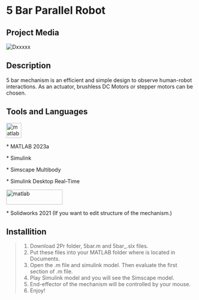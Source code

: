 # 5 Bar Parallel Robot

## Project Media
![Dxxxxx](https://github.com/omerfaruktekin13/5-Bar-Parallel-Robot/blob/main/media/5bargif.gif "Deneme ")

## Description
5 bar mechanism is an efficient and simple design to observe human-robot interactions. As an actuator, brushless DC Motors or stepper motors can be chosen. 
## Tools and Languages
<a href="https://www.mathworks.com/" target="_blank" rel="noreferrer"> <img src="https://upload.wikimedia.org/wikipedia/commons/2/21/Matlab_Logo.png" alt="matlab" width="40" height="40"/> </a>
<p> * MATLAB 2023a </p>
<p> * Simulink </p>
<p> * Simscape Multibody </p>
<p> * Simulink Desktop Real-Time </p>
<a href="https://www.solidworks.com/" target="_blank" rel="noreferrer"> <img src="https://upload.wikimedia.org/wikipedia/tr/7/75/SolidWorks_Logo.png" alt="matlab" width="150" height="40"/> </a>
<p> 
<p> * Solidworks 2021 (If you want to edit structure of the mechanism.) </p>

## Installition
> 1. Download 2Pr folder, 5bar.m and 5bar_.slx files.
> 2. Put these files into your MATLAB folder where is located in Documents.
> 3. Open the .m file and simulink model. Then evaluate the first section of .m file.
> 4. Play Simulink model and you will see the Simscape model.
> 5. End-effector of the mechanism will be controlled by your mouse.
> 6. Enjoy!
